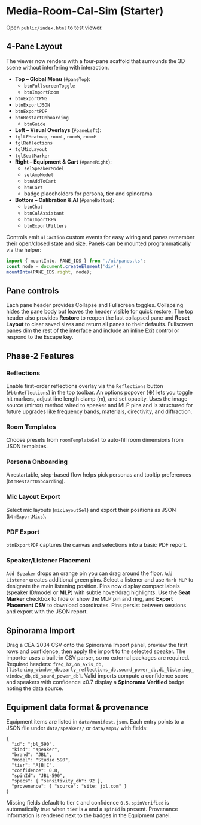 # Media-Room-Cal-Sim (Starter)

Open `public/index.html` to test viewer.

## 4-Pane Layout

The viewer now renders with a four-pane scaffold that surrounds the 3D scene without interfering with interaction.

- **Top – Global Menu** (`#paneTop`):
  - `btnFullscreenToggle`
  - `btnImportRoom`
- `btnExportPNG`
- `btnExportJSON`
- `btnExportPDF`
- `btnRestartOnboarding`
  - `btnGuide`
- **Left – Visual Overlays** (`#paneLeft`):
- `tglLFHeatmap`, `roomL`, `roomW`, `roomH`
- `tglReflections`
- `tglMicLayout`
- `tglSeatMarker`
- **Right – Equipment & Cart** (`#paneRight`):
  - `selSpeakerModel`
  - `selAmpModel`
  - `btnAddToCart`
  - `btnCart`
  - badge placeholders for persona, tier and spinorama
- **Bottom – Calibration & AI** (`#paneBottom`):
  - `btnChat`
  - `btnCalAssistant`
  - `btnImportREW`
  - `btnExportFilters`

Controls emit `ui:action` custom events for easy wiring and panes remember their open/closed state and size. Panels can be mounted programmatically via the helper:

```js
import { mountInto, PANE_IDS } from './ui/panes.ts';
const node = document.createElement('div');
mountInto(PANE_IDS.right, node);
```

## Pane controls

Each pane header provides Collapse and Fullscreen toggles. Collapsing hides the pane body but leaves the header visible for quick restore. The top header also provides **Restore** to reopen the last collapsed pane and **Reset Layout** to clear saved sizes and return all panes to their defaults. Fullscreen panes dim the rest of the interface and include an inline Exit control or respond to the Escape key.

## Phase-2 Features

### Reflections
Enable first-order reflections overlay via the `Reflections` button (`#btnReflections`) in the top toolbar.
An options popover (⚙) lets you toggle hit markers, adjust line length clamp (m), and set opacity.
Uses the image-source (mirror) method wired to speaker and MLP pins and is structured for
future upgrades like frequency bands, materials, directivity, and diffraction.

### Room Templates
Choose presets from `roomTemplateSel` to auto-fill room dimensions from JSON templates.

### Persona Onboarding
A restartable, step-based flow helps pick personas and tooltip preferences (`btnRestartOnboarding`).

### Mic Layout Export
Select mic layouts (`micLayoutSel`) and export their positions as JSON (`btnExportMics`).

### PDF Export
`btnExportPDF` captures the canvas and selections into a basic PDF report.

### Speaker/Listener Placement
`Add Speaker` drops an orange pin you can drag around the floor. `Add Listener` creates additional green pins. Select a listener and use `Mark MLP` to designate the main listening position.
Pins now display compact labels (speaker ID/model or **MLP**) with subtle hover/drag highlights. Use the **Seat Marker** checkbox to hide or show the MLP pin and ring, and **Export Placement CSV** to download coordinates.
Pins persist between sessions and export with the JSON report.

## Spinorama Import

Drag a CEA-2034 CSV onto the Spinorama Import panel, preview the first rows and confidence, then apply the import to the selected speaker. The importer uses a built-in CSV parser, so no external packages are required. Required headers: `freq_hz,on_axis_db,[listening_window_db,early_reflections_db,sound_power_db,di_listening_window_db,di_sound_power_db]`. Valid imports compute a confidence score and speakers with confidence ≥0.7 display a **Spinorama Verified** badge noting the data source.

## Equipment data format & provenance

Equipment items are listed in `data/manifest.json`. Each entry points to a JSON file under `data/speakers/` or `data/amps/` with fields:

```
{
  "id": "jbl_590",
  "kind": "speaker",
  "brand": "JBL",
  "model": "Studio 590",
  "tier": "A|B|C",
  "confidence": 0.8,
  "spinId": "JBL-590",
  "specs": { "sensitivity_db": 92 },
  "provenance": { "source": "site: jbl.com" }
}
```

Missing fields default to tier `C` and confidence `0.5`. `spinVerified` is automatically true when `tier` is `A` and a `spinId` is present. Provenance information is rendered next to the badges in the Equipment panel.
